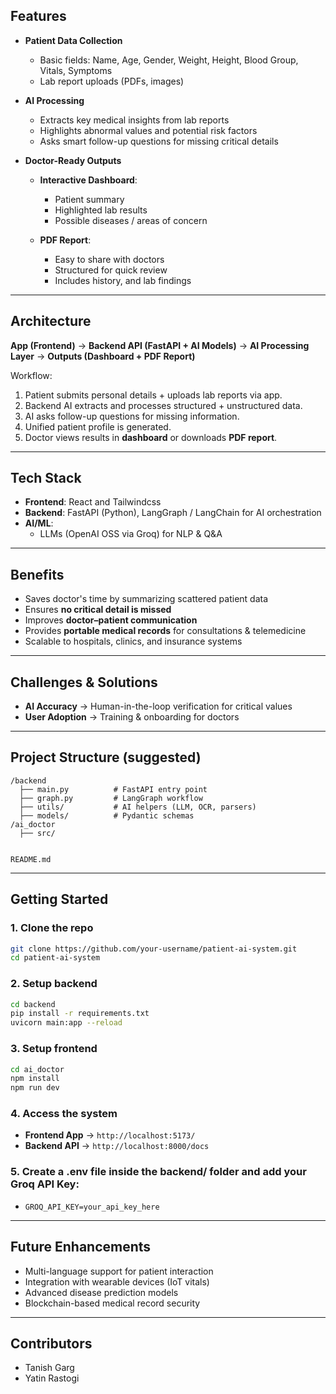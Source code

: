 ## Features

* **Patient Data Collection**

  * Basic fields: Name, Age, Gender, Weight, Height, Blood Group, Vitals, Symptoms
  * Lab report uploads (PDFs, images)

* **AI Processing**

  * Extracts key medical insights from lab reports
  * Highlights abnormal values and potential risk factors
  * Asks smart follow-up questions for missing critical details

* **Doctor-Ready Outputs**

  * **Interactive Dashboard**:

    * Patient summary
    * Highlighted lab results
    * Possible diseases / areas of concern
    
  * **PDF Report**:
    * Easy to share with doctors
    * Structured for quick review
    * Includes history, and lab findings

---

## Architecture

**App (Frontend)** → **Backend API (FastAPI + AI Models)** → **AI Processing Layer** → **Outputs (Dashboard + PDF Report)**

Workflow:

1. Patient submits personal details + uploads lab reports via app.
2. Backend AI extracts and processes structured + unstructured data.
3. AI asks follow-up questions for missing information.
4. Unified patient profile is generated.
5. Doctor views results in **dashboard** or downloads **PDF report**.

---

## Tech Stack

* **Frontend**: React and Tailwindcss
* **Backend**: FastAPI (Python), LangGraph / LangChain for AI orchestration
* **AI/ML**:
  * LLMs (OpenAI OSS via Groq) for NLP & Q\&A
---

## Benefits

* Saves doctor's time by summarizing scattered patient data
* Ensures **no critical detail is missed**
* Improves **doctor–patient communication**
* Provides **portable medical records** for consultations & telemedicine
* Scalable to hospitals, clinics, and insurance systems

---

## Challenges & Solutions

* **AI Accuracy** → Human-in-the-loop verification for critical values
* **User Adoption** → Training & onboarding for doctors

---

## Project Structure (suggested)

```
/backend
  ├── main.py          # FastAPI entry point
  ├── graph.py         # LangGraph workflow
  ├── utils/           # AI helpers (LLM, OCR, parsers)
  ├── models/          # Pydantic schemas
/ai_doctor
  ├── src/


README.md
```

---

## Getting Started

### 1. Clone the repo

```bash
git clone https://github.com/your-username/patient-ai-system.git
cd patient-ai-system
```

### 2. Setup backend

```bash
cd backend
pip install -r requirements.txt
uvicorn main:app --reload
```

### 3. Setup frontend

```bash
cd ai_doctor
npm install
npm run dev
```

### 4. Access the system

* **Frontend App** → `http://localhost:5173/`
* **Backend API** → `http://localhost:8000/docs`

### 5. Create a .env file inside the backend/ folder and add your Groq API Key:
* `GROQ_API_KEY=your_api_key_here`
---

## Future Enhancements

* Multi-language support for patient interaction
* Integration with wearable devices (IoT vitals)
* Advanced disease prediction models
* Blockchain-based medical record security

---

## Contributors

* Tanish Garg
* Yatin Rastogi

